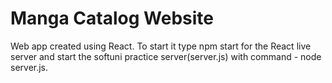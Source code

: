 # Manga Catalog Website
Web app created using React. To start it type npm start for the React live server and start the softuni practice server(server.js) with command - node server.js. 
